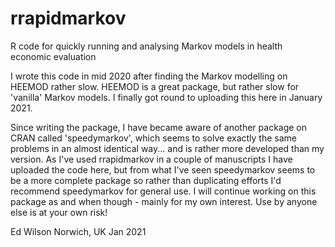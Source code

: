 # rrapidmarkov
R code for quickly running and analysing Markov models in health economic evaluation

I wrote this code in mid 2020 after finding the Markov modelling on HEEMOD rather slow.  HEEMOD is a great package, but rather slow for 'vanilla' Markov models.  I finally got round to uploading this here in January 2021.  

Since writing the package, I have became aware of another package on CRAN called 'speedymarkov', which seems to solve exactly the same problems in an almost identical way... and is rather more developed than my version.  As I've used rrapidmarkov in a couple of manuscripts I have uploaded the code here, but from what I've seen speedymarkov seems to be a more complete package so rather than duplicating efforts I'd recommend speedymarkov for general use.  I will continue working on this package as and when though - mainly for my own interest.  Use by anyone else is at your own risk!

Ed Wilson
Norwich, UK
Jan 2021
